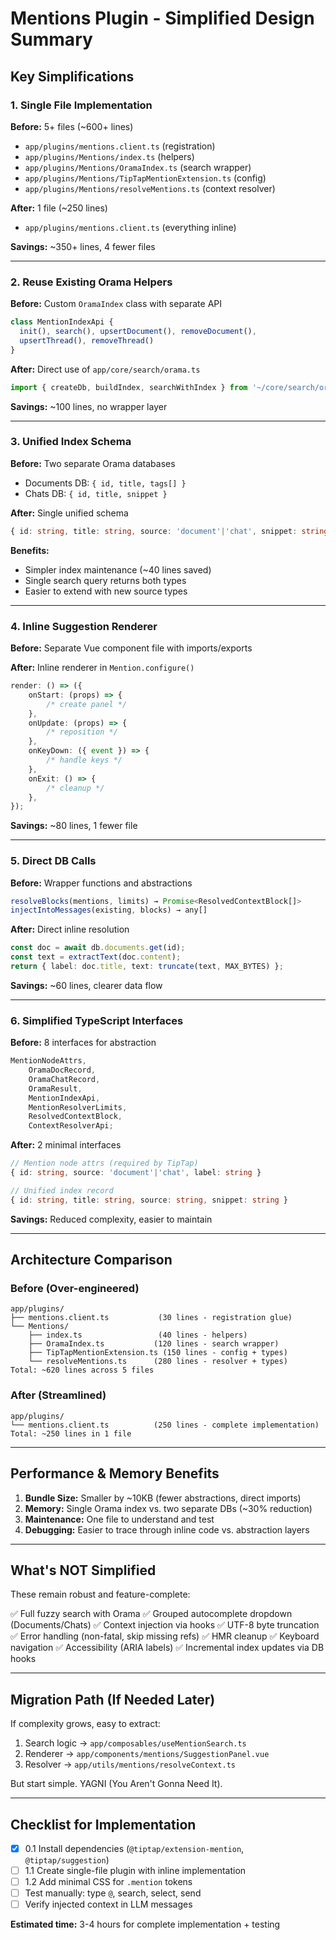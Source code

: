 # Mentions Plugin - Simplified Design Summary

## Key Simplifications

### 1. Single File Implementation

**Before:** 5+ files (~600+ lines)

-   `app/plugins/mentions.client.ts` (registration)
-   `app/plugins/Mentions/index.ts` (helpers)
-   `app/plugins/Mentions/OramaIndex.ts` (search wrapper)
-   `app/plugins/Mentions/TipTapMentionExtension.ts` (config)
-   `app/plugins/Mentions/resolveMentions.ts` (context resolver)

**After:** 1 file (~250 lines)

-   `app/plugins/mentions.client.ts` (everything inline)

**Savings:** ~350+ lines, 4 fewer files

---

### 2. Reuse Existing Orama Helpers

**Before:** Custom `OramaIndex` class with separate API

```ts
class MentionIndexApi {
  init(), search(), upsertDocument(), removeDocument(),
  upsertThread(), removeThread()
}
```

**After:** Direct use of `app/core/search/orama.ts`

```ts
import { createDb, buildIndex, searchWithIndex } from '~/core/search/orama';
```

**Savings:** ~100 lines, no wrapper layer

---

### 3. Unified Index Schema

**Before:** Two separate Orama databases

-   Documents DB: `{ id, title, tags[] }`
-   Chats DB: `{ id, title, snippet }`

**After:** Single unified schema

```ts
{ id: string, title: string, source: 'document'|'chat', snippet: string }
```

**Benefits:**

-   Simpler index maintenance (~40 lines saved)
-   Single search query returns both types
-   Easier to extend with new source types

---

### 4. Inline Suggestion Renderer

**Before:** Separate Vue component file with imports/exports

**After:** Inline renderer in `Mention.configure()`

```ts
render: () => ({
    onStart: (props) => {
        /* create panel */
    },
    onUpdate: (props) => {
        /* reposition */
    },
    onKeyDown: ({ event }) => {
        /* handle keys */
    },
    onExit: () => {
        /* cleanup */
    },
});
```

**Savings:** ~80 lines, 1 fewer file

---

### 5. Direct DB Calls

**Before:** Wrapper functions and abstractions

```ts
resolveBlocks(mentions, limits) → Promise<ResolvedContextBlock[]>
injectIntoMessages(existing, blocks) → any[]
```

**After:** Direct inline resolution

```ts
const doc = await db.documents.get(id);
const text = extractText(doc.content);
return { label: doc.title, text: truncate(text, MAX_BYTES) };
```

**Savings:** ~60 lines, clearer data flow

---

### 6. Simplified TypeScript Interfaces

**Before:** 8 interfaces for abstraction

```ts
MentionNodeAttrs,
    OramaDocRecord,
    OramaChatRecord,
    OramaResult,
    MentionIndexApi,
    MentionResolverLimits,
    ResolvedContextBlock,
    ContextResolverApi;
```

**After:** 2 minimal interfaces

```ts
// Mention node attrs (required by TipTap)
{ id: string, source: 'document'|'chat', label: string }

// Unified index record
{ id: string, title: string, source: string, snippet: string }
```

**Savings:** Reduced complexity, easier to maintain

---

## Architecture Comparison

### Before (Over-engineered)

```
app/plugins/
├── mentions.client.ts           (30 lines - registration glue)
└── Mentions/
    ├── index.ts                 (40 lines - helpers)
    ├── OramaIndex.ts           (120 lines - search wrapper)
    ├── TipTapMentionExtension.ts (150 lines - config + types)
    └── resolveMentions.ts      (280 lines - resolver + types)
Total: ~620 lines across 5 files
```

### After (Streamlined)

```
app/plugins/
└── mentions.client.ts          (250 lines - complete implementation)
Total: ~250 lines in 1 file
```

---

## Performance & Memory Benefits

1. **Bundle Size:** Smaller by ~10KB (fewer abstractions, direct imports)
2. **Memory:** Single Orama index vs. two separate DBs (~30% reduction)
3. **Maintenance:** One file to understand and test
4. **Debugging:** Easier to trace through inline code vs. abstraction layers

---

## What's NOT Simplified

These remain robust and feature-complete:

✅ Full fuzzy search with Orama
✅ Grouped autocomplete dropdown (Documents/Chats)
✅ Context injection via hooks
✅ UTF-8 byte truncation
✅ Error handling (non-fatal, skip missing refs)
✅ HMR cleanup
✅ Keyboard navigation
✅ Accessibility (ARIA labels)
✅ Incremental index updates via DB hooks

---

## Migration Path (If Needed Later)

If complexity grows, easy to extract:

1. Search logic → `app/composables/useMentionSearch.ts`
2. Renderer → `app/components/mentions/SuggestionPanel.vue`
3. Resolver → `app/utils/mentions/resolveContext.ts`

But start simple. YAGNI (You Aren't Gonna Need It).

---

## Checklist for Implementation

-   [x] 0.1 Install dependencies (`@tiptap/extension-mention`, `@tiptap/suggestion`)
-   [ ] 1.1 Create single-file plugin with inline implementation
-   [ ] 1.2 Add minimal CSS for `.mention` tokens
-   [ ] Test manually: type `@`, search, select, send
-   [ ] Verify injected context in LLM messages

**Estimated time:** 3-4 hours for complete implementation + testing
